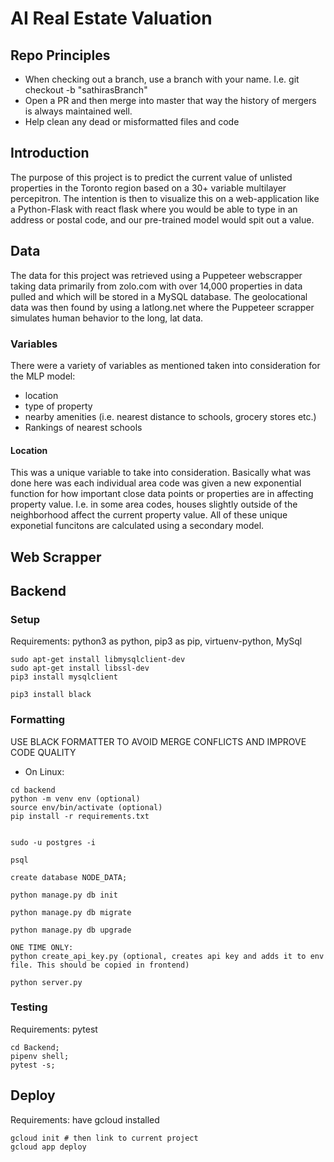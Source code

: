 # AI Real Estate Valuation

## Repo Principles

* When checking out a branch, use a branch with your name. I.e. git checkout -b "sathirasBranch"
* Open a PR and then merge into master that way the history of mergers is always maintained well. 
* Help clean any dead or misformatted files and code

## Introduction
The purpose of this project is to predict the current value of unlisted properties in the Toronto region based on a 30+ variable multilayer percepitron. The intention is then to visualize this on a web-application like a Python-Flask with react flask where you would be able to type in an address or postal code, and our pre-trained model would spit out a value.


## Data
The data for this project was retrieved using a Puppeteer webscrapper taking data primarily from zolo.com with over 14,000 properties in data pulled and which will be stored in a MySQL database. The geolocational data was then found by using a latlong.net where the Puppeteer scrapper simulates human behavior to the long, lat data.

### Variables
There were a variety of variables as mentioned taken into consideration for the MLP model:
* location
* type of property
* nearby amenities (i.e. nearest distance to schools, grocery stores etc.)
* Rankings of nearest schools

#### Location
This was a unique variable to take into consideration. Basically what was done here was each individual area code was given a new exponential function for how important close data points or properties are in affecting property value. I.e. in some area codes, houses slightly outside of the neighborhood affect the current property value.
All of these unique exponetial funcitons are calculated using a secondary model.



## Web Scrapper



## Backend 

### Setup 
Requirements: python3 as python, pip3 as pip, virtuenv-python, MySql
```
sudo apt-get install libmysqlclient-dev
sudo apt-get install libssl-dev
pip3 install mysqlclient

pip3 install black 
```

### Formatting

USE BLACK FORMATTER TO AVOID MERGE CONFLICTS AND IMPROVE CODE QUALITY

* On Linux: 
```
cd backend 
python -m venv env (optional)
source env/bin/activate (optional)
pip install -r requirements.txt


sudo -u postgres -i

psql

create database NODE_DATA;

python manage.py db init

python manage.py db migrate

python manage.py db upgrade

ONE TIME ONLY: 
python create_api_key.py (optional, creates api key and adds it to env file. This should be copied in frontend)

python server.py 
```


### Testing 
Requirements: pytest 
```
cd Backend;
pipenv shell;
pytest -s;
```


## Deploy

Requirements: have gcloud installed 

```
gcloud init # then link to current project 
gcloud app deploy
```